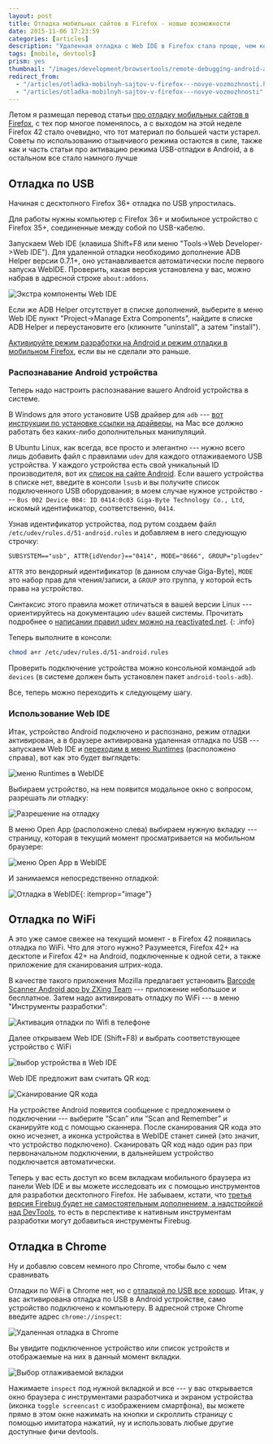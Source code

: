 ```yaml
---
layout: post
title: Отладка мобильных сайтов в Firefox - новые возможности
date: 2015-11-06 17:23:59
categories: [articles]
description: "Удаленная отладка c Web IDE в Firefox стала проще, чем когда-либо. А новым Firefox 42 можно подключать отлаживаемое устройство по WiFi!"
tags: [mobile, devtools]
prism: yes
thumbnail: "/images/development/browsertools/remote-debugging-android-attached.png"
redirect_from:
  - "/articles/otladka-mobilnyh-sajtov-v-firefox---novye-vozmozhnosti.html"
  - "/articles/otladka-mobilnyh-sajtov-v-firefox---novye-vozmozhnosti"
---
```


Летом я размещал перевод статьи [про отладку мобильных сайтов в Firefox](http://prgssr.ru/development/Otladka-mobilnyh-sajtov-v-Firefox.html), с тех пор многое поменялось, а с выходом на этой неделе Firefox 42 стало очевидно, что тот материал по большей части устарел. Советы по использованию отзывчивого режима остаются в силе, также как и часть статьи про активацию режима USB-отладки в Android, а в остальном все стало намного лучше

## Отладка по USB

Начиная с десктопного Firefox 36+  отладка по USB упростилась.

Для работы  нужны компьютер с Firefox 36+ и мобильное устройство с  Firefox 35+, соединенные между собой по USB-кабелю.

Запускаем  Web IDE (клавиша Shift+F8 или меню "Tools->Web Developer->Web IDE"). Для удаленной отладки необходимо дополнение ADB Helper версии 0.7.1+, оно устанавливается автоматически после первого запуска WebIDE. Проверить, какая версия установлена у вас, можно набрав в адресной строке `about:addons`.

![Экстра компоненты Web IDE](/images/development/browsertools/extra-components.png)

Если же ADB Helper отсутствует в списке дополнений, выберите в меню Web IDE пункт "Project->Manage Extra Components", найдите в списке ADB Helper и переустановите его (кликните "uninstall", а затем "install").

[Активируйте режим разработки на Android и режим отладки в мобильном Firefox](http://prgssr.ru/development/Otladka-mobilnyh-sajtov-v-Firefox.html#heading-section-3), если вы не сделали это раньше.

### Распознавание Android устройства

Теперь надо настроить распознавание вашего Android устройства в системе.

В  Windows для этого установите  USB драйвер для `adb` --- [вот инструкции по установке ссылки на драйверы](http://developer.android.com/tools/extras/oem-usb.html), на Mac все должно работать без каких-либо дополнительных манипуляций.

В Ubuntu Linux, как всегда, все просто и элегантно --- нужно всего лишь  добавить файл с правилами `udev` для каждого отлаживаемого USB устройства. У каждого устройства есть свой уникальный ID производителя, вот их [список на сайте Android](http://developer.android.com/tools/device.html#VendorIds). Если вашего устройства в списке нет, введите в консоли `lsusb` и вы получите список подключенного USB оборудования; в моем случае нужное устройство --- `Bus 002 Device 004: ID 0414:0c03 Giga-Byte Technology Co., Ltd`, искомый идентификатор, соответственно, `0414`.

Узнав идентификатор устройства, под рутом создаем файл `/etc/udev/rules.d/51-android.rules` и добавляем в него следующую строчку:

```markup
SUBSYSTEM=="usb", ATTR{idVendor}=="0414", MODE="0666", GROUP="plugdev"
```

`ATTR` это  вендорный идентификатор (в данном случае Giga-Byte), `MODE` это набор прав для чтения/записи, а `GROUP` это группа, у которой есть права на устройство.

Синтаксис этого правила может отличаться в вашей версии Linux --- ориентируйтесь на документацию `udev` вашей системы. Прочитать подробнее о [написании правил udev можно на reactivated.net](http://www.reactivated.net/writing_udev_rules.html).
{: .info}

Теперь выполните в консоли:

```bash
chmod a+r /etc/udev/rules.d/51-android.rules
```

Проверить подключение устройства можно консольной командой `adb devices` (в системе должен быть установлен пакет `android-tools-adb`).

Все, теперь можно переходить к следующему шагу.

### Использование Web IDE

Итак, устройство Android подключено и распознано, режим отладки активирован, а в браузере активирована удаленная отладка по USB --- запускаем Web IDE и [переходим в меню Runtimes](https://developer.mozilla.org/en-US/docs/Tools/WebIDE#Setting_up_runtimes) (расположено справа), вот как это будет выглядеть:

![меню Runtimes в WebIDE](/images/development/browsertools/remote-debugging-android-runtime.png)

Выбираем устройство, на нем появится модальное окно с вопросом, разрешать ли  отладку:

![Разрешение на отладку](/images/development/browsertools/remote-debugging-permission.png)

В меню Open App (расположено слева) выбираем нужную вкладку --- страницу, которая в текущий момент просматривается на мобильном браузере:

![меню Open App в WebIDE](/images/development/browsertools/remote-debugging-android-open-tabs.png)

И занимаемся непосредственно отладкой:

![Отладка в WebIDE](/images/development/browsertools/remote-debugging-android-attached.png){: itemprop="image"}

## Отладка по WiFi

А это уже самое свежее на текущий момент - в Firefox 42 появилась отладка по WiFi. Что для этого нужно? Разумеется, Firefox  42+ на десктопе и  Firefox  42+ на Android, подключенные к одной сети, а также приложение для сканирования штрих-кода.

В качестве такого приложения Mozilla предлагает установить [Barcode Scanner Android app by ZXing Team](https://play.google.com/store/apps/details?id=com.google.zxing.client.android) --- приложение небольшое и бесплатное. Затем надо активировать отладку по WiFi --- в меню "Инструменты разработки":

![Активация отладки по Wifi в телефоне](/images/development/browsertools/remote-debugging-wifi.png)

Далее открываем Web IDE (Shift+F8) и выбрать соответствующее устройство с WiFi

![выбор устройства в Web IDE](/images/development/browsertools/webide-wifi-runtime.png)

Web IDE предложит вам считать QR код:

![Сканирование QR кода](/images/development/browsertools/webide-qr-code.png)

На устройстве Android появится сообщение с предложением о подключении --- выберите “Scan” или “Scan and Remember” и сканируйте код с помощью сканнера. После сканирования QR кода это окно исчезнет, а иконка устройства в  WebIDE станет синей (это значит, что устройство подключено). Сканировать QR код надо один раз при первоначальном подключении, в дальнейшем устройство подключается автоматически.

Теперь у вас есть доступ ко всем вкладкам мобильного браузера из  панели  Web IDE и вы можете исследовать их с помощью  инструментов для разработки десктопного Firefox. Не забываем, кстати, что [третья версия Firebug будет не самостоятельным дополнением, а надстройкой над DevTools](https://hacks.mozilla.org/2015/10/firebug-devtools-integration/), то есть в перспективе к нативным инструментам разработки могут добавиться инструменты Firebug.

## Отладка в Chrome

Ну и добавлю совсем немного про Chrome, чтобы было с чем сравнивать

Отладки по WiFi в Chrome нет, но с [отладкой по USB все хорошо](https://developer.chrome.com/devtools/docs/remote-debugging). Итак, у вас активирована отладка по USB в Android устройстве, само устройство подключено к компьютеру. В адресной строке Chrome введите адрес `chrome://inspect`:

![Удаленная отладка в Chrome](/images/development/browsertools/chrome-inspect-devices.png)

Вы увидите подключенное устройство или список устройств и отображаемые на них в данный момент вкладки.

![Выбор отлаживаемой вкладки](/images/development/browsertools/chrome-inspect-tabs.png)

Нажимаете `inspect` под нужной вкладкой и все --- у вас открывается окно браузера с инструментами разработчика и экраном устройства (иконка  `toggle screencast` c изображением смартфона), вы можете прямо в этом окне нажимать на кнопки и скроллить страницу с помощью имитатора нажатий, ну и использовать любые другие доступные фичи devtools.
